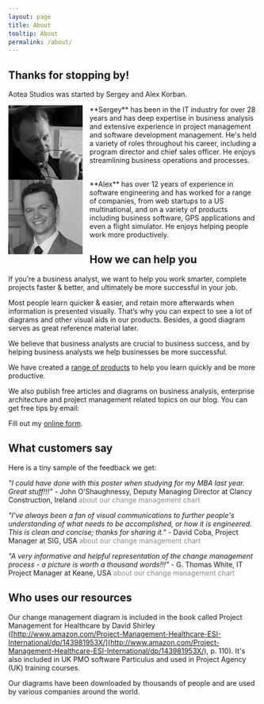 ```yaml
---
layout: page
title: About
tooltip: About
permalink: /about/
---
```


## Thanks for stopping by!

Aotea Studios was started by Sergey and Alex Korban.

<img src = "/img/sergey.jpg" style = "float: left; margin-right: 1em; width: 150px; height: 150px" />
**Sergey** has been in the IT industry for over 28 years and has deep expertise in business analysis and extensive experience in project management and software development management. He's held a variety of roles throughout his career, including a program director and chief sales officer. He enjoys streamlining business operations and processes. 

<div style = "clear: both"></div>

<img src = "/img/alex.jpg" style = "float: left; margin-right: 1em; width: 150px; height: 150px; -webkit-filter: grayscale(100%); -moz-filter: grayscale(100%); filter: grayscale(100%);" />
**Alex** has over 12 years of experience in software engineering and has worked for a range of companies, from web startups to a US multinational, and on a variety of products including business software, GPS applications and even a flight simulator. He enjoys helping people work more productively.

## How we can help you 

If you’re a business analyst, we want to help you work smarter, complete projects faster & better, and ultimately be more successful in your job. 

Most people learn quicker & easier, and retain more afterwards when information is presented visually. That’s why you can expect to see a lot of diagrams and other visual aids in our products. Besides, a good diagram serves as great reference material later. 

We believe that business analysts are crucial to business success, and by helping business analysts we help businesses be more successful.

We have created a [range of products](/products/) to help you learn quickly and be more productive.

We also publish free articles and diagrams on business analysis, enterprise architecture and project management related topics on our blog. You can get free tips by email:

<div id="wufoo-z1l6du8u17qcr7v">
Fill out my <a href="https://aoteastudios.wufoo.com/forms/z1l6du8u17qcr7v">online form</a>.
</div>
<script type="text/javascript">var z1l6du8u17qcr7v;(function(d, t) {
var s = d.createElement(t), options = {
'userName':'aoteastudios',
'formHash':'z1l6du8u17qcr7v',
'autoResize':true,
'height':'260',
'async':true,
'host':'wufoo.com',
'header':'hide',
'ssl':true};
s.src = ('https:' == d.location.protocol ? 'https://' : 'http://') + 'www.wufoo.com/scripts/embed/form.js';
s.onload = s.onreadystatechange = function() {
var rs = this.readyState; if (rs) if (rs != 'complete') if (rs != 'loaded') return;
try { z1l6du8u17qcr7v = new WufooForm();z1l6du8u17qcr7v.initialize(options);z1l6du8u17qcr7v.display(); } catch (e) {}};
var scr = d.getElementsByTagName(t)[0], par = scr.parentNode; par.insertBefore(s, scr);
})(document, 'script');</script>


## What customers say

Here is a tiny sample of the feedback we get:

_"I could have done with this poster when studying for my MBA last year. Great stuff!!!"_ - John O'Shaughnessy, Deputy Managing Director at Clancy Construction, Ireland <span style="color: #888888;">about our change management chart</span>

_"I've always been a fan of visual communications to further people's  understanding of what needs to be accomplished, or how it is engineered.  This is clean and concise; thanks for sharing it."_ - David Coba, Project Manager at SIG, USA <span style="color: #888888;">about our change management chart</span>

_"A very informative and helpful representation of the change management process - a picture is worth a thousand words!!!"_ - G. Thomas White, IT Project Manager at Keane, USA <span style="color: #888888;">about our change management chart</span>

## Who uses our resources

Our change management diagram is included in the book called Project Management for Healthcare by David Shirley ([http://www.amazon.com/Project-Management-Healthcare-ESI-International/dp/143981953X/](http://www.amazon.com/Project-Management-Healthcare-ESI-International/dp/143981953X/), p. 110). It's also included in UK PMO software Particulus and used in Project Agency (UK) training courses.

Our diagrams have been downloaded by thousands of people and are used by various companies around the world.